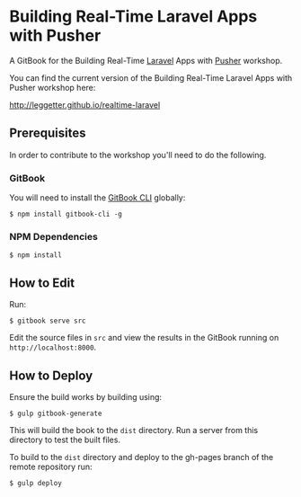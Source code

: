 # Building Real-Time Laravel Apps with Pusher

A GitBook for the Building Real-Time [Laravel](http://laravel.com) Apps with [Pusher](https://pusher.com) workshop.

You can find the current version of the Building Real-Time Laravel Apps with Pusher workshop here:

http://leggetter.github.io/realtime-laravel

## Prerequisites

In order to contribute to the workshop you'll need to do the following.

### GitBook

You will need to install the [GitBook CLI](https://github.com/GitbookIO/gitbook) globally:

```
$ npm install gitbook-cli -g
```

### NPM Dependencies

```
$ npm install
```

## How to Edit

Run:

```
$ gitbook serve src
```

Edit the source files in `src` and view the results in the GitBook running on `http://localhost:8000`.

## How to Deploy

Ensure the build works by building using:

```
$ gulp gitbook-generate
```

This will build the book to the `dist` directory. Run a server from this directory to test the built files.

To build to the `dist` directory and deploy to the gh-pages branch of the remote repository run:

```
$ gulp deploy
```
